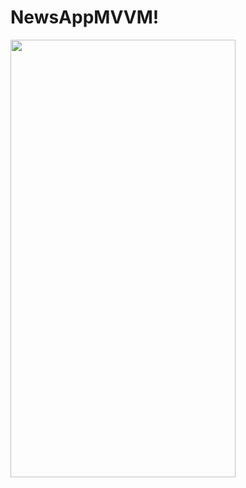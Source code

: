 # NewsAppMVVM!




<img src="https://user-images.githubusercontent.com/43580854/168634270-c15a9402-03de-4385-b043-4c449294a068.png" width="360" height="700" />
